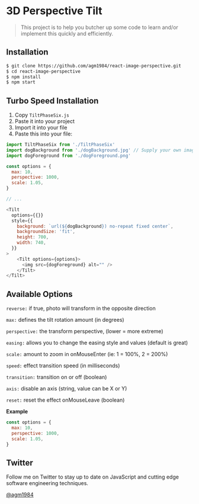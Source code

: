 # 3D Perspective Tilt
> This project is to help you butcher up some code to learn and/or implement this quickly and efficiently.

## Installation
``` bash
$ git clone https://github.com/agm1984/react-image-perspective.git
$ cd react-image-perspective
$ npm install
$ npm start
```

## Turbo Speed Installation

1. Copy `TiltPhaseSix.js`
2. Paste it into your project
3. Import it into your file
4. Paste this into your file:

``` javascript
import TiltPhaseSix from './TiltPhaseSix'
import dogBackground from './dogBackground.jpg' // Supply your own images
import dogForeground from './dogForeground.png'

const options = {
  max: 10,
  perspective: 1000,
  scale: 1.05,
}

// ...

<Tilt
  options={{}}
  style={{
    background: `url(${dogBackground}) no-repeat fixed center`,
    backgroundSize: 'fit',
    height: 700,
    width: 740,
  }}
>
    <Tilt options={options}>
      <img src={dogForeground} alt="" />
    </Tilt>
</Tilt>
```

## Available Options

`reverse:` if true, photo will transform in the opposite direction

`max:` defines the tilt rotation amount (in degrees)

`perspective:` the transform perspective, (lower = more extreme)

`easing:` allows you to change the easing style and values (default is great)

`scale:` amount to zoom in onMouseEnter (ie: 1 = 100%, 2 = 200%)

`speed:` effect transition speed (in milliseconds)

`transition:` transition on or off (boolean)

`axis:` disable an axis (string, value can be X or Y)

`reset:` reset the effect onMouseLeave (boolean)

**Example**
``` javascript
const options = {
  max: 10,
  perspective: 1000,
  scale: 1.05,
}
```

## Twitter
Follow me on Twitter to stay up to date on JavaScript and cutting edge software engineering techniques.

[@agm1984](https://www.twitter.com/agm1984)